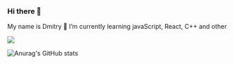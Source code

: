### Hi there 👋
My name is Dmitry 
🌱 I’m currently learning javaScript, React, C++ and other

![](https://komarev.com/ghpvc/?username=dmitrygomberg)

<div style="display: 'flex'; gap: '20px';>
  [![Top Langs](https://github-readme-stats.vercel.app/api/top-langs/?username=dmitrygomberg&layout=compact&theme=dark)](https://github.com/dmitrygomberg/github-readme-stats)
  
  [![Anurag's GitHub stats](https://github-readme-stats.vercel.app/api?username=dmitrygomberg&theme=dark)](https://github.com/dmitrygomberg/github-readme-stats)
</div>
<!--
**DmitryGomberg/dmitrygomberg** is a ✨ _special_ ✨ repository because its `README.md` (this file) appears on your GitHub profile.

Here are some ideas to get you started:

- 🔭 I’m currently working on ...
- 🌱 I’m currently learning ...
- 👯 I’m looking to collaborate on ...
- 🤔 I’m looking for help with ...
- 💬 Ask me about ...
- 📫 How to reach me: ...
- 😄 Pronouns: ...
- ⚡ Fun fact: ...
-->
